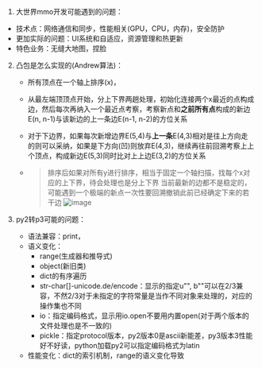 1. 大世界mmo开发可能遇到的问题：
  - 技术点：网络通信和同步，性能相关(GPU，CPU，内存)，安全防护
  - 更加实际的问题：UI系统和自适应，资源管理和热更新
  - 特色业务：无缝大地图，捏脸

2. 凸包是怎么实现的(Andrew算法)：
   -  所有顶点在一个轴上排序(x)，
   -  从最左端顶顶点开始，分上下界两趟处理，初始化连接两个x最近的点构成边，然后每次再纳入一个最近点考察，考察新点和**之前所有点**构成的新边E(n, n-1)与该新边的上一条边E(n-1, n-2)的方位关系
   -  对于下边界，如果每次新增边界E(5,4)与**上一条**E(4,3)相对是往上方向走的则可以采纳，如果是下方向(凹)则放弃E(4,3)，继续再往前回溯考察上上个顶点，构成新边E(5,3)同时比对上上边E(3,2)的方位关系
   
   - > 排序后如果对所有y进行排序，相当于固定一个轴扫描，找每个x对应的上下界，待会处理也是分上下界
     > 当前最新的边都不是稳定的，可能遇到一个极端的新点一次性要回溯撤销此前已经确定下来的若干边
     > ![image](https://github.com/user-attachments/assets/2ab6ce8e-95c1-4922-9cf8-873e0ed07437)  

3. py2转p3可能的问题：
   - 语法兼容：print，
   - 语义变化：
     - range(生成器和推导式)
     - object(新旧类)
     - dict的有序遍历
     - str-char[]-unicode.de/encode：显示的指定u"", b""可以在2/3兼容，不然2/3对于未指定的字符常量是当作不同对象来处理的，对应的操作集也不同
     - io：指定编码格式，显示用io.open不要用内置open(对于两个版本的文件处理也是不一致的)
     - pickle：指定protocol版本，py2版本0是ascii新能差，py3版本3性能好不好读，python加载py2可以指定编码格式为latin
   - 性能变化：dict的索引机制，range的语义变化导致
